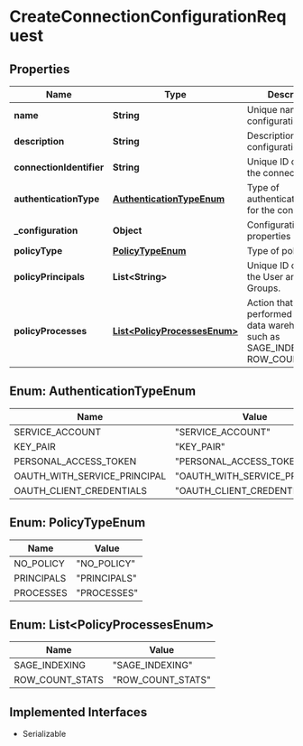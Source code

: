 

# CreateConnectionConfigurationRequest


## Properties

| Name | Type | Description | Notes |
|------------ | ------------- | ------------- | -------------|
|**name** | **String** | Unique name for the configuration. |  |
|**description** | **String** | Description of the configuration. |  [optional] |
|**connectionIdentifier** | **String** | Unique ID or name of the connection. |  |
|**authenticationType** | [**AuthenticationTypeEnum**](#AuthenticationTypeEnum) | Type of authentication used for the connection. |  [optional] |
|**_configuration** | **Object** | Configuration properties in JSON. |  |
|**policyType** | [**PolicyTypeEnum**](#PolicyTypeEnum) | Type of policy. |  [optional] |
|**policyPrincipals** | **List&lt;String&gt;** | Unique ID or name of the User and User Groups. |  [optional] |
|**policyProcesses** | [**List&lt;PolicyProcessesEnum&gt;**](#List&lt;PolicyProcessesEnum&gt;) | Action that the query performed on the data warehouse, such as SAGE_INDEXING and ROW_COUNT_STATS. |  [optional] |



## Enum: AuthenticationTypeEnum

| Name | Value |
|---- | -----|
| SERVICE_ACCOUNT | &quot;SERVICE_ACCOUNT&quot; |
| KEY_PAIR | &quot;KEY_PAIR&quot; |
| PERSONAL_ACCESS_TOKEN | &quot;PERSONAL_ACCESS_TOKEN&quot; |
| OAUTH_WITH_SERVICE_PRINCIPAL | &quot;OAUTH_WITH_SERVICE_PRINCIPAL&quot; |
| OAUTH_CLIENT_CREDENTIALS | &quot;OAUTH_CLIENT_CREDENTIALS&quot; |



## Enum: PolicyTypeEnum

| Name | Value |
|---- | -----|
| NO_POLICY | &quot;NO_POLICY&quot; |
| PRINCIPALS | &quot;PRINCIPALS&quot; |
| PROCESSES | &quot;PROCESSES&quot; |



## Enum: List&lt;PolicyProcessesEnum&gt;

| Name | Value |
|---- | -----|
| SAGE_INDEXING | &quot;SAGE_INDEXING&quot; |
| ROW_COUNT_STATS | &quot;ROW_COUNT_STATS&quot; |


## Implemented Interfaces

* Serializable


